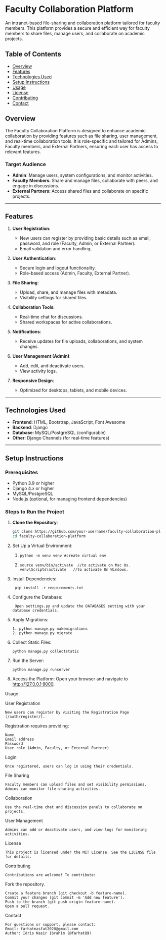 # Faculty Collaboration Platform

An intranet-based file-sharing and collaboration platform tailored for faculty members. This platform provides a secure and efficient way for faculty members to share files, manage users, and collaborate on academic projects.

## Table of Contents

- [Overview](#overview)
- [Features](#features)
- [Technologies Used](#technologies-used)
- [Setup Instructions](#setup-instructions)
- [Usage](#usage)
- [License](#license)
- [Contributing](#contributing)
- [Contact](#contact)

## Overview

The Faculty Collaboration Platform is designed to enhance academic collaboration by providing features such as file sharing, user management, and real-time collaboration tools. It is role-specific and tailored for Admins, Faculty members, and External Partners, ensuring each user has access to relevant features.

### Target Audience

- **Admin**: Manage users, system configurations, and monitor activities.
- **Faculty Members**: Share and manage files, collaborate with peers, and engage in discussions.
- **External Partners**: Access shared files and collaborate on specific projects.

---

## Features

1. **User Registration**:
   - New users can register by providing basic details such as email, password, and role (Faculty, Admin, or External Partner).
   - Email validation and error handling.

2. **User Authentication**:
   - Secure login and logout functionality.
   - Role-based access (Admin, Faculty, External Partner).

3. **File Sharing**:
   - Upload, share, and manage files with metadata.
   - Visibility settings for shared files.

4. **Collaboration Tools**:
   - Real-time chat for discussions.
   - Shared workspaces for active collaborations.

5. **Notifications**:
   - Receive updates for file uploads, collaborations, and system changes.

6. **User Management (Admin)**:
   - Add, edit, and deactivate users.
   - View activity logs.

7. **Responsive Design**:
   - Optimized for desktops, tablets, and mobile devices.

---

## Technologies Used

- **Frontend**: HTML, Bootstrap, JavaScript, Font Awesome
- **Backend**: Django
- **Database**: MySQL/PostgreSQL (configurable)
- **Other**: Django Channels (for real-time features)

---

## Setup Instructions

### Prerequisites
- Python 3.9 or higher
- Django 4.x or higher
- MySQL/PostgreSQL
- Node.js (optional, for managing frontend dependencies)

### Steps to Run the Project

1. **Clone the Repository**:
   ```bash
   git clone https://github.com/your-username/faculty-collaboration-platform.git
   cd faculty-collaboration-platform

2. Set Up a Virtual Environment:
    1.     python -m venv venv #create virtual env
    2.     source venv/bin/activate  //to activate on Mac Os.     venv\Scripts\activate   //to activate On Windows.
       
4. Install Dependencies:
   
        pip install -r requirements.txt
   
6. Configure the Database:
   
        Open settings.py and update the DATABASES setting with your database credentials.
   
8. Apply Migrations:
   
       1. python manage.py makemigrations
       2. python manage.py migrate
   
10. Collect Static Files:
    
        python manage.py collectstatic
    
12. Run the Server:
    
        python manage.py runserver
    
14. Access the Platform: Open your browser and navigate to http://127.0.0.1:8000.


Usage

User Registration

    New users can register by visiting the Registration Page (/auth/register/).
    
Registration requires providing:

    Name
    Email address
    Password
    User role (Admin, Faculty, or External Partner)
    
Login

    Once registered, users can log in using their credentials.
    
File Sharing

    Faculty members can upload files and set visibility permissions.
    Admins can monitor file-sharing activities.
    
Collaboration

    Use the real-time chat and discussion panels to collaborate on projects.
    
User Management

    Admins can add or deactivate users, and view logs for monitoring activities.

License

    This project is licensed under the MIT License. See the LICENSE file for details.

Contributing

    Contributions are welcome! To contribute:

Fork the repository.

    Create a feature branch (git checkout -b feature-name).
    Commit your changes (git commit -m 'Add new feature').
    Push to the branch (git push origin feature-name).
    Open a pull request.
    
Contact

    For questions or support, please contact:
    Email: farhatnasfat2020@gmail.com
    Author: Idris Nasir Ibrahim (@farhat89)





       
